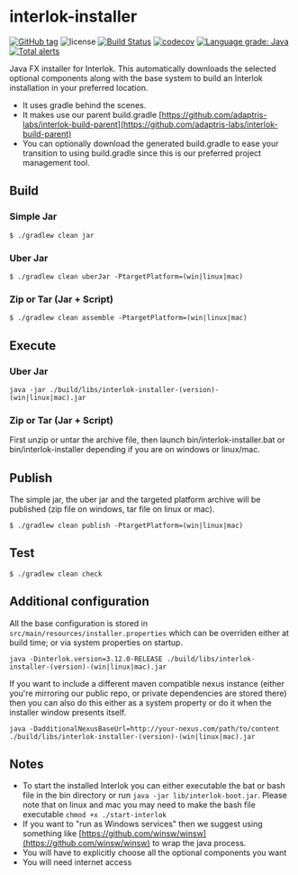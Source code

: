 # interlok-installer

[![GitHub tag](https://img.shields.io/github/tag/adaptris/interlok-installer.svg)](https://github.com/adaptris/interlok-installer/tags) ![license](https://img.shields.io/github/license/adaptris/interlok-installer.svg) [![Build Status](https://travis-ci.org/adaptris/interlok-installer.svg?branch=develop)](https://travis-ci.org/adaptris/interlok-installer) [![codecov](https://codecov.io/gh/adaptris/interlok-installer/branch/develop/graph/badge.svg)](https://codecov.io/gh/adaptris/interlok-installer) [![Language grade: Java](https://img.shields.io/lgtm/grade/java/g/adaptris/interlok-installer.svg?logo=lgtm&logoWidth=18)](https://lgtm.com/projects/g/adaptris/interlok-installer/context:java) [![Total alerts](https://img.shields.io/lgtm/alerts/g/adaptris/interlok-installer.svg?logo=lgtm&logoWidth=18)](https://lgtm.com/projects/g/adaptris/interlok/alerts/)

Java FX installer for Interlok. This automatically downloads the selected optional components along with the base system to build an Interlok installation in your preferred location.

* It uses gradle behind the scenes.
* It makes use our parent build.gradle [https://github.com/adaptris-labs/interlok-build-parent](https://github.com/adaptris-labs/interlok-build-parent)
* You can optionally download the generated build.gradle to ease your transition to using build.gradle since this is our preferred project management tool.

## Build

### Simple Jar

```
$ ./gradlew clean jar
```

### Uber Jar

```
$ ./gradlew clean uberJar -PtargetPlatform=(win|linux|mac)
```

### Zip or Tar (Jar + Script)

```
$ ./gradlew clean assemble -PtargetPlatform=(win|linux|mac)
```

## Execute

### Uber Jar

```
java -jar ./build/libs/interlok-installer-(version)-(win|linux|mac).jar
```

### Zip or Tar (Jar + Script)

First unzip or untar the archive file, then launch bin/interlok-installer.bat or bin/interlok-installer depending if you are on windows or linux/mac.

## Publish

The simple jar, the uber jar and the targeted platform archive will be published (zip file on windows, tar file on linux or mac).

```
$ ./gradlew clean publish -PtargetPlatform=(win|linux|mac)
```

## Test

```
$ ./gradlew clean check
```

## Additional configuration

All the base configuration is stored in `src/main/resources/installer.properties` which can be overriden either at build time; or via system properties on startup.

```
java -Dinterlok.version=3.12.0-RELEASE ./build/libs/interlok-installer-(version)-(win|linux|mac).jar
```

If you want to include a different maven compatible nexus instance (either you're mirroring our public repo, or private dependencies are stored there) then you can also do this either as a system property or do it when the installer window presents itself.

```
java -DadditionalNexusBaseUrl=http://your-nexus.com/path/to/content ./build/libs/interlok-installer-(version)-(win|linux|mac).jar
```

## Notes

* To start the installed Interlok you can either executable the bat or bash file in the bin directory or run `java -jar lib/interlok-boot.jar`. Please note that on linux and mac you may need to make the bash file executable `chmod +x ./start-interlok`
* If you want to "run as Windows services" then we suggest using something like [https://github.com/winsw/winsw](https://github.com/winsw/winsw) to wrap the java process.
* You will have to explicitly choose all the optional components you want
* You will need internet access


